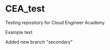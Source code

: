 # CEA_test
Testing repository for Cloud Engineer Academy

Example text

Added new branch "secondary"
